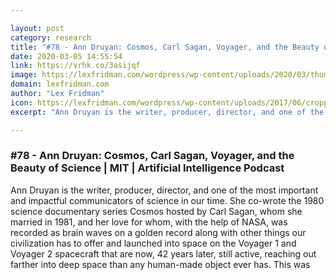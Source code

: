 ```yaml
---

layout: post
category: research
title: "#78 - Ann Druyan: Cosmos, Carl Sagan, Voyager, and the Beauty of Science"
date: 2020-03-05 14:55:54
link: https://vrhk.co/3asijqf
image: https://lexfridman.com/wordpress/wp-content/uploads/2020/03/thumb_ann_druyan.png
domain: lexfridman.com
author: "Lex Fridman"
icon: https://lexfridman.com/wordpress/wp-content/uploads/2017/06/cropped-lex-favicon-4-1-180x180.png
excerpt: "Ann Druyan is the writer, producer, director, and one of the most important and impactful communicators of science in our time. She co-wrote the 1980 science documentary series Cosmos hosted by Carl Sagan, whom she married in 1981, and her love for whom, with the help of NASA, was recorded as brain waves on a golden record along with other things our civilization has to offer and launched into space on the Voyager 1 and Voyager 2 spacecraft that are now, 42 years later, still active, reaching out farther into deep space than any human-made object ever has. This was"

---
```


### #78 - Ann Druyan: Cosmos, Carl Sagan, Voyager, and the Beauty of Science | MIT | Artificial Intelligence Podcast

Ann Druyan is the writer, producer, director, and one of the most important and impactful communicators of science in our time. She co-wrote the 1980 science documentary series Cosmos hosted by Carl Sagan, whom she married in 1981, and her love for whom, with the help of NASA, was recorded as brain waves on a golden record along with other things our civilization has to offer and launched into space on the Voyager 1 and Voyager 2 spacecraft that are now, 42 years later, still active, reaching out farther into deep space than any human-made object ever has. This was